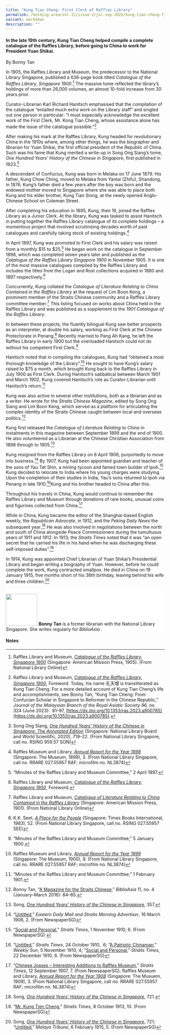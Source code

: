 ```yaml
---
title: "Kung Tian Cheng: First Clerk of Raffles Library"
permalink: /holding-area/vol-21/issue-2/jul-sep-2025/kung-tian-cheng-first-clerk-of-raffles-library/
variant: markdown
description: ""
---
```

#### In the late 19th century, Kung Tian Cheng helped compile a complete catalogue of the Raffles Library, before going to China to work for President Yuan Shikai.  
By Bonny Tan


In 1905, the Raffles Library and Museum, the predecessor to the National Library Singapore, published a 636-page book titled _Catalogue of the Raffles Library, Singapore 1900_.[^1] The massive tome reflected the library’s holdings of more than 26,000 volumes, an almost 10-fold increase from 30 years prior. &nbsp;

Curator-Librarian Karl Richard Hanitsch emphasised that the compilation of the catalogue “entailed much extra work on the Library staff” and singled out one person in particular: “I must especially acknowledge the excellent work of the First Clerk, Mr.&nbsp;Kong Tian Cheng, whose assistance alone has made the issue of the catalogue possible.”[^2]

After making his mark at the Raffles Library, Kung headed for revolutionary China in the 1910s where, among other things, he was the biographer and librarian for Yuan Shikai, the first official president of the Republic of China. Such was his fame that Kung merited a write-up in Song Ong Siang’s tome, _One Hundred Years’ History of the Chinese in Singapore_, first published in 1923.[^3]

A descendant of Confucius, Kung was born in Melaka on 17 June 1879. His father, Kung Chow Ching, moved to Melaka from Yantai (Zhifu), Shandong, in 1876. Kung’s father died a few years after the boy was born and the widowed mother moved to Singapore where she was able to place both Kung and his elder brother, Kung Tian Siong, at the newly opened Anglo-Chinese School on Coleman Street.&nbsp;

After completing his education in 1895, Kung, then 16, joined the Raffles Library as a Junior Clerk. At the library, Kung was tasked to assist Hanitsch in putting together the Raffles Library catalogue of its complete holdings – a momentous project that involved scrutinising decades worth of past catalogues and carefully taking stock of existing holdings.[^4]

In April 1897, Kung was promoted to First Clerk and his salary was raised from a monthly $15 to $25.[^5] He began work on the catalogue in September 1898, which was completed seven years later and published as the _Catalogue of the Raffles Library Singapore 1900_ in November 1905. It is one of the most massive catalogues compiled by the Raffles Library and includes the titles from the Logan and Rost collections acquired in 1880 and 1897 respectively.[^6]

Concurrently, Kung collated the _Catalogue of Literature Relating to China Contained in the Raffles Library_ at the request of Lim Boon Keng, a prominent member of the Straits Chinese community and a Raffles Library committee member.[^7] This listing focused on works about China held in the Raffles Library and was published as a supplement to the _1901 Catalogue of the Raffles Library_.&nbsp;

In between these projects, the fluently bilingual Kung saw better prospects as an interpreter, at double his salary, working as First Clerk at the Chinese Protectorate in Penang.[^8] Recently married to Pang Ah Kang, he left the Raffles Library in early 1900 but the overloaded Hanitsch could not do without his competent First Clerk.[^9]

Hanitsch noted that in compiling the catalogues, Kung had “obtained a most thorough knowledge of the Library”.[^10] He sought to have Kung’s salary raised to $75 a month, which brought Kung back to the Raffles Library in July 1900 as First Clerk. During Hanitsch’s sabbatical between March 1901 and March 1902, Kung covered Hanitsch’s role as Curator-Librarian until Hanitsch’s return.[^11]

Kung was also active in several other institutions, both as a librarian and as a writer. He wrote for the _Straits Chinese Magazine_, edited by Song Ong Siang and Lim Boon Keng, which served as a platform for articulating the complex identity of the Straits Chinese caught between local and overseas politics.[^12]

Kung first released the _Catalogue of Literature Relating to China_ in instalments in this magazine between September 1899 and the end of 1900. He also volunteered as a Librarian at the Chinese Christian Association from 1898 through to 1905.[^13]

Kung resigned from the Raffles Library on 8 April 1906, purportedly to move into business.[^14] By 1907, Kung had been appointed guardian and teacher of the sons of Yau Tet Shin, a mining tycoon and famed town builder of Ipoh.[^15] Kung decided to relocate to India where his young charges were studying. Upon the completion of their studies in India, Yau’s sons returned to Ipoh via Penang in late 1910.[^16]Kung and his brother headed to China after this.&nbsp;

Throughout his travels in China, Kung would continue to remember the Raffles Library and Museum through donations of rare books, unusual coins and figurines collected from China.[^17]

While in China, Kung became the editor of the Shanghai-based English weekly, the _Republican Advocate_, in 1912, and the _Peking Daily News_ the subsequent year.[^18] He was also involved in negotiations between the north and south of China alongside Peace Commissioners during the tumultuous years of 1911 and 1912. In 1913, the _Straits Times_ noted that it was “an open secret that he carried his life in his hand when he was discharging these self-imposed duties”.[^19]

In 1914, Kung was appointed Chief Librarian of Yuan Shikai’s Presidential Library and began writing a biography of Yuan. However, before he could complete the work, Kung contracted smallpox. He died in China on 19 January 1915, five months short of his 36th birthday, leaving behind his wife and three children.[^20]



<div style="background-color: white;">
<br>
<img style="width: 100px; height: 100px;" src="/images/Authors/SamanthaChe3n.png">
<b>Bonny Tan</b> is a former librarian with the National Library Singapore. She writes regularly for <i>BiblioAsia</i> .</div>
	

#### **Notes**

[^1]: Raffles Library and Museum, [_Catalogue of the Raffles Library, Singapore 1900_](https://www.nlb.gov.sg/main/book-detail?cmsuuid=351b25e0-7cd0-4a61-8406-766c0c512b67) (Singapore: American Mission Press, 1905). (From National Library Online)


[^2]: Raffles Library and Museum, [_Catalogue of the Raffles Library, Singapore 1900_](https://www.nlb.gov.sg/main/book-detail?cmsuuid=351b25e0-7cd0-4a61-8406-766c0c512b67), Foreword. Today, his name 孔天增 is transliterated as Kung Tian Cheng. For a more detailed account of Kung Tian Cheng’s life and accomplishments, see Bonny Tan, “Kung Tian Cheng: From Confucian Scholar in Singapore to Reformer in the Chinese Republic,” _Journal of the Malaysian Branch of the Royal Asiatic Society 96_, no. 324 (June 2023):&nbsp; 81–97, [https://dx.doi.org/10.1353/ras.2023.a900785](https://dx.doi.org/10.1353/ras.2023.a900785).


[^3]: Song Ong Siang, [_One Hundred Years’ History of the Chinese in Singapore: The Annotated Edition_](https://eservice.nlb.gov.sg/redir/itemdetails?bid=204442576) (Singapore: National Library Board and World Scientific, 2020), 719–22. (From National Library Singapore, call no. RSING 959.57 SON)


[^4]: Raffles Museum and Library, [_Annual Report for the Year 1898_](https://eservice.nlb.gov.sg/redir/itemdetails?bid=4394247) (Singapore: The Museum, 1899), 3. (From National Library Singapore, call no. RRARE 027.55957 RAF; microfilm no. NL3874)


[^5]: “Minutes of the Raffles Library and Museum Committee,” 2 April 1897.


[^6]: Raffles Library and Museum, [_Catalogue of the Raffles Library, Singapore 1900_](https://www.nlb.gov.sg/main/book-detail?cmsuuid=351b25e0-7cd0-4a61-8406-766c0c512b67), Foreword.


[^7]: Raffles Library and Museum, [_Catalogue of Literature Relating to China Contained in the Raffles Library_](https://www.nlb.gov.sg/main/book-detail?cmsuuid=9ae860df-6da5-4137-9540-c7f82fb87b23) (Singapore: American Mission Press, 1901). (From National Library Online)


[^8]: K.K. Seet, [_A Place for the People_](https://eservice.nlb.gov.sg/redir/itemdetails?bid=4082325) (Singapore: Times Books International, 1983), 52. (From National Library Singapore, call no. RSING 027.55957 SEE)


[^9]: “Minutes of the Raffles Library and Museum Committee,” 5 January 1900.


[^10]: Raffles Museum and Library, [_Annual Report for the Year 1899_](https://eservice.nlb.gov.sg/redir/itemdetails?bid=4394247) (Singapore: The Museum, 1900), 9. (From National Library Singapore, call no. RRARE 027.55957 RAF; microfilm no. NL3874)


[^11]: “Minutes of the Raffles Library and Museum Committee,” 1 February 1901.


[^12]: Bonny Tan, “[A Magazine for the Straits Chinese](https://biblioasia.nlb.gov.sg/vol-11/issue-4/jan-mar-2016/straits-chinese-magazine/),” _BiblioAsia_ 11, no. 4 (January–March 2016): 84–85.


[^13]: Song, [_One Hundred Years’ History of the Chinese in Singapore_](https://eservice.nlb.gov.sg/redir/itemdetails?bid=204442576), 357.


[^14]: “[Untitled](https://eresources.nlb.gov.sg/newspapers/digitised/article/easterndaily19060316-1.2.20),” _Eastern Daily Mail and Straits Morning Advertiser_, 16 March 1906, 2. (From NewspaperSG)


[^15]: “[Social and Personal](https://eresources.nlb.gov.sg/newspapers/Digitised/Article/straitstimes19101101-1.2.42),” _Straits Times_, 1 November 1910, 6. (From NewspaperSG)&nbsp;


[^16]: “[Untitled](http://eresources.nlb.gov.sg/newspapers/Digitised/Article/straitstimes19101024-1.2.39),” _Straits Times_, 24 October 1910,&nbsp; 6; “[A Patriotic Chinaman](http://eresources.nlb.gov.sg/newspapers/Digitised/Article/weeklysun19101105-1.2.28),” _Weekly Sun_, 5 November 1910, 4; “[Social and Personal](https://eresources.nlb.gov.sg/newspapers/Digitised/Article/straitstimes19101222-1.2.48),” _Straits Times_, 22 December 1910, 6. (From NewspaperSG)


[^17]: “[Chinese Josses – Interesting Additions to Raffles Museum](http://eresources.nlb.gov.sg/newspapers/Digitised/Article/straitstimes19070912-1.2.86),” _Straits Times_, 12 September 1907, 7. (From NewspaperSG); Raffles Museum and Library, [_Annual Report for the Year 1908_](https://eservice.nlb.gov.sg/redir/itemdetails?bid=4394247) (Singapore: The Musuem, 1909), 3. (From National Library Singapore, call no. RRARE 027.55957 RAF; microfilm no. NL3874)


[^18]: Song, [_One Hundred Years’ History of the Chinese in Singapore_](https://eservice.nlb.gov.sg/redir/itemdetails?bid=204442576), 721.


[^19]: “[Mr. Kung Tien Cheng](http://eresources.nlb.gov.sg/newspapers/Digitised/Article/straitstimes19131008-1.2.88),” _Straits Times_, 8 October 1913, 10. (From NewspaperSG)


[^20]: Song, [_One Hundred Years’ History of the Chinese in Singapore_](https://eservice.nlb.gov.sg/redir/itemdetails?bid=204442576), 721; “[Untitled](http://eresources.nlb.gov.sg/newspapers/Digitised/Article/maltribune19150206-1.2.35),” _Malaya Tribune_, 6 February 1915, 5. (From NewspaperSG)